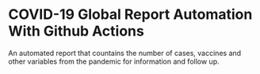 # COVID-19 Global Report Automation With Github Actions
An automated report that countains the number of cases, vaccines and other variables from the pandemic for information and follow up.
